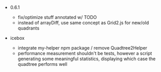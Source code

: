 - 0.6.1
    - fix/optimize stuff annotated w/ TODO
    - instead of arrayDiff, use same concept as Grid2.js for new/old quadrants

- icebox
    - integrate my-helper npm package / remove Quadtree2Helper
    - performance measurement shouldn't be tests, however a script 
      generating some meaningful statistics, displaying which case
      the quadtree performs well
